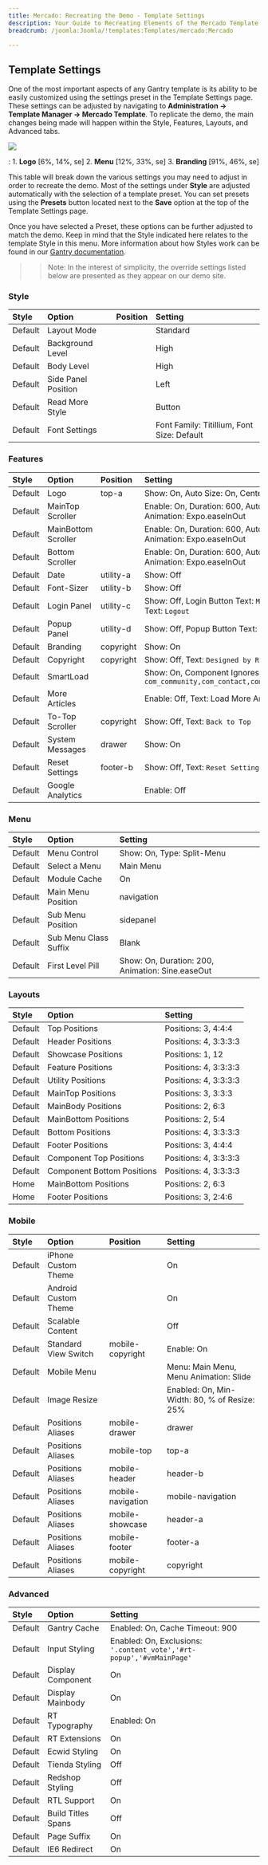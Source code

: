 ```yaml
---
title: Mercado: Recreating the Demo - Template Settings
description: Your Guide to Recreating Elements of the Mercado Template for Joomla
breadcrumb: /joomla:Joomla/!templates:Templates/mercado:Mercado

---
```


Template Settings
-----
One of the most important aspects of any Gantry template is its ability to be easily customized using the settings preset in the Template Settings page. These settings can be adjusted by navigating to **Administration -> Template Manager -> Mercado Template**. To replicate the demo, the main changes being made will happen within the Style, Features, Layouts, and Advanced tabs. 

![][Mercado2]

:   1. **Logo** [6%, 14%, se]
    2. **Menu** [12%, 33%, se]
    3. **Branding** [91%, 46%, se]

This table will break down the various settings you may need to adjust in order to recreate the demo. Most of the settings under **Style** are adjusted automatically with the selection of a template preset. You can set presets using the **Presets** button located next to the **Save** option at the top of the Template Settings page.

Once you have selected a Preset, these options can be further adjusted to match the demo. Keep in mind that the Style indicated here relates to the template Style in this menu. More information about how Styles work can be found in our [Gantry documentation][Style].

>> Note: In the interest of simplicity, the override settings listed below are presented as they appear on our demo site.

### Style

| Style   | Option              | Position | Setting                                    |  
| :------ | :------------------ | :------- | :----------------------------------------- |  
| Default | Layout Mode         |          | Standard                                   |  
| Default | Background Level    |          | High                                       |  
| Default | Body Level          |          | High                                       |  
| Default | Side Panel Position |          | Left                                       |  
| Default | Read More Style     |          | Button                                     |  
| Default | Font Settings       |          | Font Family: Titillium, Font Size: Default |  

### Features

| Style   | Option              | Position  | Setting                                                                                 |  
| :------ | :------------------ | :-------- | :-------------------------------------------------------------------------------------- |  
| Default | Logo                | top-a     | Show: On, Auto Size: On, Centered: Off                                                  |  
| Default | MainTop Scroller    |           | Enable: On, Duration: 600, Autoplay: Off, Delay: 5000, Animation: Expo.easeInOut        |  
| Default | MainBottom Scroller |           | Enable: On, Duration: 600, Autoplay: Off, Delay: 5000, Animation: Expo.easeInOut        |  
| Default | Bottom Scroller     |           | Enable: On, Duration: 600, Autoplay: Off, Delay: 5000, Animation: Expo.easeInOut        |  
| Default | Date                | utility-a | Show: Off                                                                               |  
| Default | Font-Sizer          | utility-b | Show: Off                                                                               |  
| Default | Login Panel         | utility-c | Show: Off, Login Button Text: `Member Login`, Logout Button Text: `Logout`              |  
| Default | Popup Panel         | utility-d | Show: Off, Popup Button Text: `Popup Module`                                            |  
| Default | Branding            | copyright | Show: On                                                                                |  
| Default | Copyright           | copyright | Show: Off, Text: `Designed by RocketTheme`                                              |  
| Default | SmartLoad           |           | Show: On, Component Ignores: `com_community,com_contact,com_k2,com_tienda,com_weblinks` |  
| Default | More Articles       |           | Enable: Off, Text: Load More Articles, Hide Pagination: On                              |  
| Default | To-Top Scroller     | copyright | Show: Off, Text: `Back to Top`                                                          |  
| Default | System Messages     | drawer    | Show: On                                                                                |  
| Default | Reset Settings      | footer-b  | Show: Off, Text: `Reset Settings`                                                       |  
| Default | Google Analytics    |           | Enable: Off                                                                             |  

### Menu

| Style   | Option                | Setting                                          |  
| :------ | :-------------------- | :----------------------------------------------- |  
| Default | Menu Control          | Show: On, Type: Split-Menu                       |  
| Default | Select a Menu         | Main Menu                                        |  
| Default | Module Cache          | On                                               |  
| Default | Main Menu Position    | navigation                                       |  
| Default | Sub Menu Position     | sidepanel                                        |  
| Default | Sub Menu Class Suffix | Blank                                            |  
| Default | First Level Pill      | Show: On, Duration: 200, Animation: Sine.easeOut |  

### Layouts

| Style   | Option                     | Setting               |  
| :------ | :------------------------- | :-------------------- |  
| Default | Top Positions              | Positions: 3, 4:4:4   |  
| Default | Header Positions           | Positions: 4, 3:3:3:3 |  
| Default | Showcase Positions         | Positions: 1, 12      |  
| Default | Feature Positions          | Positions: 4, 3:3:3:3 |  
| Default | Utility Positions          | Positions: 4, 3:3:3:3 |  
| Default | MainTop Positions          | Positions: 3, 3:3:3   |  
| Default | MainBody Positions         | Positions: 2, 6:3     |  
| Default | MainBottom Positions       | Positions: 2, 5:4     |  
| Default | Bottom Positions           | Positions: 4, 3:3:3:3 |  
| Default | Footer Positions           | Positions: 3, 4:4:4   |  
| Default | Component Top Positions    | Positions: 4, 3:3:3:3 |  
| Default | Component Bottom Positions | Positions: 4, 3:3:3:3 |  
| Home    | MainBottom Positions       | Positions: 2, 6:3     |  
| Home    | Footer Positions           | Positions: 3, 2:4:6   |  

### Mobile

| Style   | Option               | Position          | Setting                                      |  
| :------ | :------------------- | :---------------- | :------------------------------------------- |  
| Default | iPhone Custom Theme  |                   | On                                           |  
| Default | Android Custom Theme |                   | On                                           |  
| Default | Scalable Content     |                   | Off                                          |  
| Default | Standard View Switch | mobile-copyright  | Enable: On                                   |  
| Default | Mobile Menu          |                   | Menu: Main Menu, Menu Animation: Slide       |  
| Default | Image Resize         |                   | Enabled: On, Min-Width: 80, % of Resize: 25% |  
| Default | Positions Aliases    | mobile-drawer     | drawer                                       |  
| Default | Positions Aliases    | mobile-top        | top-a                                        |  
| Default | Positions Aliases    | mobile-header     | header-b                                     |  
| Default | Positions Aliases    | mobile-navigation | mobile-navigation                            |  
| Default | Positions Aliases    | mobile-showcase   | header-a                                     |  
| Default | Positions Aliases    | mobile-footer     | footer-a                                     |  
| Default | Positions Aliases    | mobile-copyright  | copyright                                    |  

### Advanced

| Style   | Option             | Setting                                                              |  
| :------ | :----------------- | :------------------------------------------------------------------- |  
| Default | Gantry Cache       | Enabled: On, Cache Timeout: 900                                      |  
| Default | Input Styling      | Enabled: On, Exclusions: `'.content_vote','#rt-popup','#vmMainPage'` |  
| Default | Display Component  | On                                                                   |  
| Default | Display Mainbody   | On                                                                   |  
| Default | RT Typography      | Enabled: On                                                          |  
| Default | RT Extensions      | On                                                                   |  
| Default | Ecwid Styling      | On                                                                   |  
| Default | Tienda Styling     | Off                                                                  |  
| Default | Redshop Styling    | Off                                                                  |  
| Default | RTL Support        | On                                                                   |  
| Default | Build Titles Spans | Off                                                                  |  
| Default | Page Suffix        | On                                                                   |  
| Default | IE6 Redirect       | On                                                                   |  

[demo25]: assets/Mercado.jpg
[menu]: ../../start/menu.md
[Style]: http://docs.gantry.org/gantry4/configure
[Mercado2]: assets/mercado2.jpeg